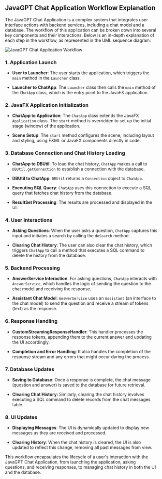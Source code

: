 ## JavaGPT Chat Application Workflow Explanation

The JavaGPT Chat Application is a complex system that integrates user interface actions with backend services, including a chat model and a database. The workflow of this application can be broken down into several key components and their interactions. Below is an in-depth explanation of each step in the workflow, as represented in the UML sequence diagram:

![JavaGPT Chat Application Workflow](./RepoInfo-resources/workflow-diagram-trp.svg)

### 1. Application Launch

- **User to Launcher**: The user starts the application, which triggers the `main` method in the `Launcher` class.

- **Launcher to ChatApp**: The `Launcher` class then calls the `main` method of the `ChatApp` class, which is the entry point to the JavaFX application.

### 2. JavaFX Application Initialization

- **ChatApp to Application**: The `ChatApp` class extends the JavaFX `Application` class. The `start` method is overridden to set up the initial stage (window) of the application.

- **Scene Setup**: The `start` method configures the scene, including layout and styling, using FXML or JavaFX components directly in code.

### 3. Database Connection and Chat History Loading

- **ChatApp to DBUtil**: To load the chat history, `ChatApp` makes a call to `DBUtil.getConnection` to establish a connection with the database.

- **DBUtil to ChatApp**: `DBUtil` returns a `Connection` object to `ChatApp`.

- **Executing SQL Query**: `ChatApp` uses this connection to execute a SQL query that fetches chat history from the database.

- **ResultSet Processing**: The results are processed and displayed in the UI.

### 4. User Interactions

- **Asking Questions**: When the user asks a question, `ChatApp` captures this input and initiates a search by calling the `doSearch` method.

- **Clearing Chat History**: The user can also clear the chat history, which triggers `ChatApp` to call a method that executes a SQL command to delete the history from the database.

### 5. Backend Processing

- **AnswerService Interaction**: For asking questions, `ChatApp` interacts with `AnswerService`, which handles the logic of sending the question to the chat model and receiving the response.

- **Assistant Chat Model**: `AnswerService` uses an `Assistant` (an interface to the chat model) to send the question and receive a stream of tokens (text) as the response.

### 6. Response Handling

- **CustomStreamingResponseHandler**: This handler processes the response tokens, appending them to the current answer and updating the UI accordingly.

- **Completion and Error Handling**: It also handles the completion of the response stream and any errors that might occur during the process.

### 7. Database Updates

- **Saving to Database**: Once a response is complete, the chat message (question and answer) is saved to the database for future retrieval.

- **Clearing Chat History**: Similarly, clearing the chat history involves executing a SQL command to delete records from the chat messages table.

### 8. UI Updates

- **Displaying Messages**: The UI is dynamically updated to display new messages as they are received and processed.

- **Clearing History**: When the chat history is cleared, the UI is also updated to reflect this change, removing all past messages from view.

This workflow encapsulates the lifecycle of a user's interaction with the JavaGPT Chat Application, from launching the application, asking questions, and receiving responses, to managing chat history in both the UI and the database.
